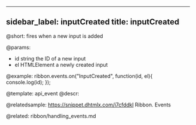
---
sidebar_label: inputCreated
title: inputCreated
---          

@short:
fires when a new input is added

@params:
- id 		string			the ID of a new input
- el		HTMLElement		a newly created input


@example:
ribbon.events.on("InputCreated", function(id, el){
    console.log(id);
});


@template: api_event
@descr:

@relatedsample: https://snippet.dhtmlx.com/i7cfddkl	Ribbon. Events

@related: ribbon/handling_events.md